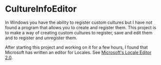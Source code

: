 # CultureInfoEditor
In Windows you have the ability to register custom cultures but I have not found a program that allows you to create and register them.  This project is to make a way of creating custom cultures to register, save and edit them and to register and unregister them.

After starting this project and working on it for a few hours, I found that Microsoft has written an editor for Locales.  See <a href="https://www.microsoft.com/en-us/download/details.aspx?id=41158">Microsoft's Locale Editor 2.0</a>.
